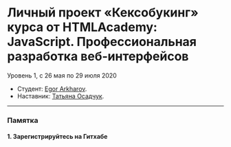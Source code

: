 # Личный проект «Кексобукинг» курса от HTMLAcademy: JavaScript. Профессиональная разработка веб-интерфейсов
Уровень 1,  c 26 мая по 29 июля 2020

* Студент: [Egor Arkharov](https://up.htmlacademy.ru/javascript/20/user/976243).
* Наставник: [Татьяна Осадчук](https://up.htmlacademy.ru/javascript/20/user/595543).

---

### Памятка

#### 1. Зарегистрируйтесь на Гитхабе


